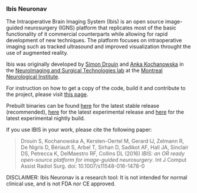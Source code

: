 ### Ibis Neuronav ###
The Intraoperative Brain Imaging System (Ibis) is an open source image-guided neurosurgery (IGNS) platform that replicates most of the basic functionality of it commercial counterparts while allowing for rapid development of new techniques. The platform focuses on intraoperative imaging such as tracked ultrasound and improved visualization throught the use of augmented reality.

Ibis was originally developed by [Simon Drouin](http://nist.mni.mcgill.ca/?page_id=369) and [Anka Kochanowska](http://nist.mni.mcgill.ca/?page_id=663) in the [NeuroImaging and Surgical Technologies lab](http://nist.mni.mcgill.ca) at the [Montreal Neurological Institute](http://www.mcgill.ca/neuro/).

For instruction on how to get a copy of the code, build it and contribute to the project, please visit [this page](https://github.com/IbisNeuronav/Ibis/wiki).

Prebuilt binaries can be found [here](https://github.com/IbisNeuronav/Ibis/releases/tag/release-3.2.1) for the latest stable release (recommended), [here](https://github.com/IbisNeuronav/Ibis/releases/tag/release-4.1.0) for the latest experimental release and [here](https://github.com/IbisNeuronav/Ibis/releases/tag/latest_dev) for the latest experimental nightly build.

If you use IBIS in your work, please cite the following paper:
> Drouin S, Kochanowska A, Kersten-Oertel M, Gerard IJ, Zelmann R, De Nigris D, Bériault S, Arbel T, Sirhan D, Sadikot AF, Hall JA,  Sinclair DS, Petrecca K, DelMaestro RF, Collins DL (2016) *IBIS: an OR ready open-source platform for image-guided neurosurgery*. Int J Comput Assist Radiol Surg. doi: 10.1007/s11548-016-1478-0

DISCLAIMER: Ibis Neuronav is a research tool: It is not intended for normal clinical use, and is not FDA nor CE approved.
